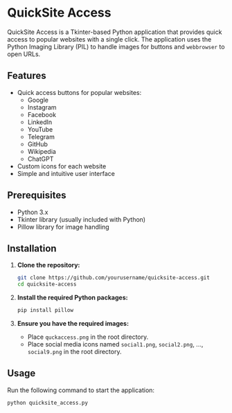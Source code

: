 # QuickSite Access

QuickSite Access is a Tkinter-based Python application that provides quick access to popular websites with a single click. The application uses the Python Imaging Library (PIL) to handle images for buttons and `webbrowser` to open URLs.

## Features

- Quick access buttons for popular websites:
  - Google
  - Instagram
  - Facebook
  - LinkedIn
  - YouTube
  - Telegram
  - GitHub
  - Wikipedia
  - ChatGPT
- Custom icons for each website
- Simple and intuitive user interface

## Prerequisites

- Python 3.x
- Tkinter library (usually included with Python)
- Pillow library for image handling

## Installation

1. **Clone the repository:**

    ```bash
    git clone https://github.com/yourusername/quicksite-access.git
    cd quicksite-access
    ```

2. **Install the required Python packages:**

    ```bash
    pip install pillow
    ```

3. **Ensure you have the required images:**
   
   - Place `quckaccess.png` in the root directory.
   - Place social media icons named `social1.png`, `social2.png`, ..., `social9.png` in the root directory.

## Usage

Run the following command to start the application:

```bash
python quicksite_access.py
